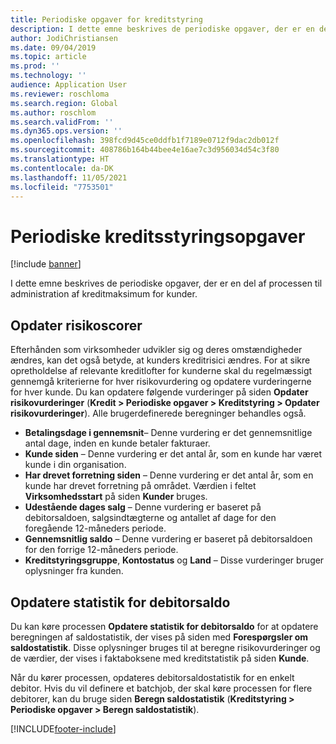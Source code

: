 ```yaml
---
title: Periodiske opgaver for kreditstyring
description: I dette emne beskrives de periodiske opgaver, der er en del af processen til administration af kreditmaksimum for kunder.
author: JodiChristiansen
ms.date: 09/04/2019
ms.topic: article
ms.prod: ''
ms.technology: ''
audience: Application User
ms.reviewer: roschloma
ms.search.region: Global
ms.author: roschlom
ms.search.validFrom: ''
ms.dyn365.ops.version: ''
ms.openlocfilehash: 398fcd9d45ce0ddfb1f7189e0712f9dac2db012f
ms.sourcegitcommit: 408786b164b44bee4e16ae7c3d956034d54c3f80
ms.translationtype: HT
ms.contentlocale: da-DK
ms.lasthandoff: 11/05/2021
ms.locfileid: "7753501"
---
```

# <a name="periodic-credit-management-tasks"></a>Periodiske kreditsstyringsopgaver

[!include [banner](../includes/banner.md)]

I dette emne beskrives de periodiske opgaver, der er en del af processen til administration af kreditmaksimum for kunder.

## <a name="update-risk-scores"></a>Opdater risikoscorer

Efterhånden som virksomheder udvikler sig og deres omstændigheder ændres, kan det også betyde, at kunders kreditrisici ændres. For at sikre opretholdelse af relevante kreditlofter for kunderne skal du regelmæssigt gennemgå kriterierne for hver risikovurdering og opdatere vurderingerne for hver kunde. Du kan opdatere følgende vurderinger på siden **Opdater risikovurderinger** (**Kredit \> Periodiske opgaver \> Kreditstyring \> Opdater risikovurderinger**). Alle brugerdefinerede beregninger behandles også.

- **Betalingsdage i gennemsnit**– Denne vurdering er det gennemsnitlige antal dage, inden en kunde betaler fakturaer.
- **Kunde siden** – Denne vurdering er det antal år, som en kunde har været kunde i din organisation.
- **Har drevet forretning siden** – Denne vurdering er det antal år, som en kunde har drevet forretning på området. Værdien i feltet **Virksomhedsstart** på siden **Kunder** bruges.
- **Udestående dages salg** – Denne vurdering er baseret på debitorsaldoen, salgsindtægterne og antallet af dage for den foregående 12-måneders periode.
- **Gennemsnitlig saldo** – Denne vurdering er baseret på debitorsaldoen for den forrige 12-måneders periode.
- **Kreditstyringsgruppe**, **Kontostatus** og **Land** – Disse vurderinger bruger oplysninger fra kunden.

## <a name="update-customer-balance-statistics"></a>Opdatere statistik for debitorsaldo

Du kan køre processen **Opdatere statistik for debitorsaldo** for at opdatere beregningen af saldostatistik, der vises på siden med **Forespørgsler om saldostatistik**. Disse oplysninger bruges til at beregne risikovurderinger og de værdier, der vises i faktaboksene med kreditstatistik på siden **Kunde**.

Når du kører processen, opdateres debitorsaldostatistik for en enkelt debitor. Hvis du vil definere et batchjob, der skal køre processen for flere debitorer, kan du bruge siden **Beregn saldostatistik** (**Kreditstyring \> Periodiske opgaver \> Beregn saldostatistik**).


[!INCLUDE[footer-include](../../includes/footer-banner.md)]
